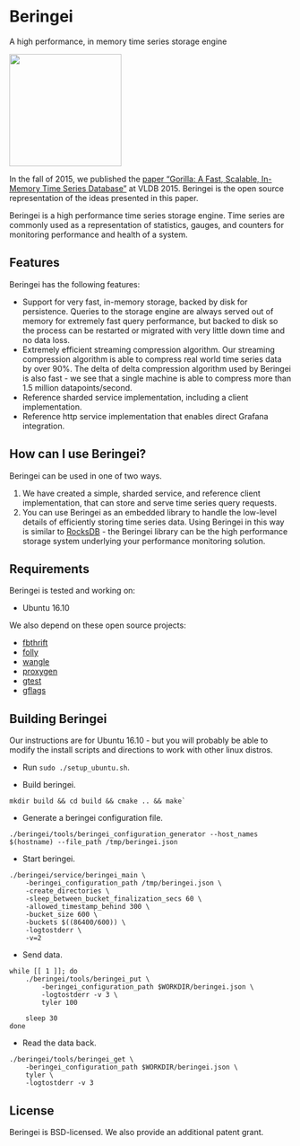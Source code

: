 # Beringei
A high performance, in memory time series storage engine

<img src="./beringei_logo_clear.png" height=200 width=200>

In the fall of 2015, we published the [paper “Gorilla: A Fast, Scalable, In-Memory Time Series Database”](http://www.vldb.org/pvldb/vol8/p1816-teller.pdf) at VLDB 2015. Beringei is the open source representation of the ideas presented in this paper.

Beringei is a high performance time series storage engine. Time series are commonly used as a representation of statistics, gauges, and counters for monitoring performance and health of a system.

## Features

Beringei has the following features:

* Support for very fast, in-memory storage, backed by disk for persistence. Queries to the storage engine are always served out of memory for extremely fast query performance, but backed to disk so the process can be restarted or migrated with very little down time and no data loss.
* Extremely efficient streaming compression algorithm. Our streaming compression algorithm is able to compress real world time series data by over 90%. The delta of delta compression algorithm used by Beringei is also fast - we see that a single machine is able to compress more than 1.5 million datapoints/second.
* Reference sharded service implementation, including a client implementation.
* Reference http service implementation that enables direct Grafana integration.

## How can I use Beringei?

Beringei can be used in one of two ways.

1. We have created a simple, sharded service, and reference client implementation, that can store and serve
time series query requests.
1. You can use Beringei as an embedded library to handle the low-level details of efficiently storing time series data. Using Beringei in this way is similar to [RocksDB](https://rocksdb.org) - the Beringei library can be the high performance storage system underlying your performance monitoring solution.


## Requirements

Beringei is tested and working on:

* Ubuntu 16.10

We also depend on these open source projects:

* [fbthrift](https://github.com/facebook/fbthrift)
* [folly](https://github.com/facebook/folly)
* [wangle](https://github.com/facebook/wangle)
* [proxygen](https://github.com/facebook/proxygen)
* [gtest](https://github.com/google/googletest)
* [gflags](https://github.com/gflags/gflags)

## Building Beringei

Our instructions are for Ubuntu 16.10 - but you will probably be able to modify
the install scripts and directions to work with other linux distros.

- Run `sudo ./setup_ubuntu.sh`.

- Build beringei.

```
mkdir build && cd build && cmake .. && make`
```

- Generate a beringei configuration file.

```
./beringei/tools/beringei_configuration_generator --host_names $(hostname) --file_path /tmp/beringei.json
```

- Start beringei.

```
./beringei/service/beringei_main \
    -beringei_configuration_path /tmp/beringei.json \
    -create_directories \
    -sleep_between_bucket_finalization_secs 60 \
    -allowed_timestamp_behind 300 \
    -bucket_size 600 \
    -buckets $((86400/600)) \
    -logtostderr \
    -v=2
```

- Send data.

```
while [[ 1 ]]; do
    ./beringei/tools/beringei_put \
        -beringei_configuration_path $WORKDIR/beringei.json \
        -logtostderr -v 3 \
        tyler 100

    sleep 30
done
```

- Read the data back.

```
./beringei/tools/beringei_get \
    -beringei_configuration_path $WORKDIR/beringei.json \
    tyler \
    -logtostderr -v 3
```

## License

Beringei is BSD-licensed. We also provide an additional patent grant.
